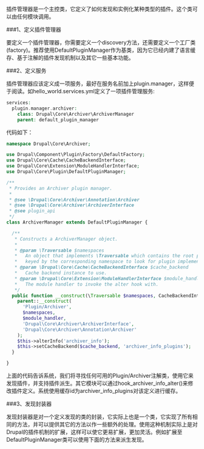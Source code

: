 插件管理器是一个主控类，它定义了如何发现和实例化某种类型的插件。这个类可以由任何模块调用。

###1、定义插件管理器

要定义一个插件管理器，你需要定义一个discovery方法，还需要定义一个工厂类(factory)。推荐使用DefaultPluginManager作为基类，因为它已经内建了语言缓存、基于注解的插件发现机制以及其它一些基本功能。

###2、定义服务

插件管理器应该定义成一项服务，最好在服务名前加上plugin.manager，这样便于阅读。如hello_world.services.yml定义了一项插件管理服务:

```php
services:
  plugin.manager.archiver:
    class: Drupal\Core\Archiver\ArchiverManager
    parent: default_plugin_manager
```

代码如下：
```php
namespace Drupal\Core\Archiver;

use Drupal\Component\Plugin\Factory\DefaultFactory;
use Drupal\Core\Cache\CacheBackendInterface;
use Drupal\Core\Extension\ModuleHandlerInterface;
use Drupal\Core\Plugin\DefaultPluginManager;

/**
 * Provides an Archiver plugin manager.
 *
 * @see \Drupal\Core\Archiver\Annotation\Archiver
 * @see \Drupal\Core\Archiver\ArchiverInterface
 * @see plugin_api
 */
class ArchiverManager extends DefaultPluginManager {

  /**
   * Constructs a ArchiverManager object.
   *
   * @param \Traversable $namespaces
   *   An object that implements \Traversable which contains the root paths
   *   keyed by the corresponding namespace to look for plugin implementations.
   * @param \Drupal\Core\Cache\CacheBackendInterface $cache_backend
   *   Cache backend instance to use.
   * @param \Drupal\Core\Extension\ModuleHandlerInterface $module_handler
   *   The module handler to invoke the alter hook with.
   */
  public function __construct(\Traversable $namespaces, CacheBackendInterface $cache_backend, ModuleHandlerInterface $module_handler) {
    parent::__construct(
      'Plugin/Archiver',
      $namespaces,
      $module_handler,
      'Drupal\Core\Archiver\ArchiverInterface',
      'Drupal\Core\Archiver\Annotation\Archiver'
    );
    $this->alterInfo('archiver_info');
    $this->setCacheBackend($cache_backend, 'archiver_info_plugins');
  }

}
```
上面的代码告诉系统，我们将寻找任何可用的Plugin/Archiver注解类，使用它来发现插件，并支持插件派生。其它模块可以通过hook_archiver_info_alter()来修改插件定义。系统使用缓存id为archiver_info_plugins对该定义进行缓存。

###3、发现封装器

发现封装器是对一个定义发现的类的封装，它实际上也是一个类，它实现了所有相同的方法，并可以提供其它的方法以作一些额外的处理。使用这种机制实际上是对Drupal的插件机制的扩展，这样可以使它更易扩展，更加灵活。例如扩展至DefaultPluginManager类可以使用下面的方法来派生发现。